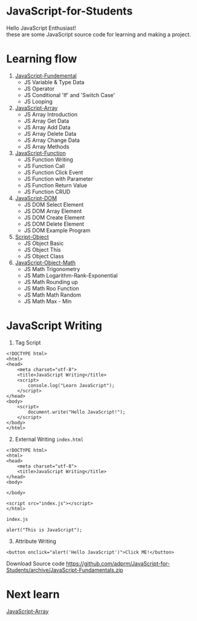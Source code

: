 # JavaScript-for-Students

Hello JavaScript Enthusiast!<br>
these are some JavaScript source code for learning and making a project.

# Learning flow

<ol type="1">
        <li><a
                href="https://github.com/adprm/JavaScript-for-Students/tree/JavaScript-Fundamentals">JavaScript-Fundemental</a><ul>
                <li>JS Variable & Type Data</li>
                <li>JS Operator</li>
                <li>JS Conditional 'If' and 'Switch Case'</li>
                <li>JS Looping</li>
            </ul>
        </li>
        <li>
            <a href="https://github.com/adprm/JavaScript-for-Students/tree/JavaScript-Array">JavaScript-Array</a>
                 <ul>
                <li>JS Array Introduction</li>
                <li>JS Array Get Data</li>
                <li>JS Array Add Data</li>
                <li>JS Array Delete Data</li>
                <li>JS Array Change Data</li>
                <li>JS Array Methods</li>
            </ul>
        </li>
        <li>
            <a href="https://github.com/adprm/JavaScript-for-Students/tree/JavaScript-Function">JavaScript-Function</a>
                <ul>
                <li>JS Function Writing</li>
                <li>JS Function Call</li>
                <li>JS Function Click Event</li>
                <li>JS Function with Parameter</li>
                <li>JS Function Return Value</li>
                <li>JS Function CRUD</li>
            </ul>
        </li>
        <li>
            <a href="https://github.com/adprm/JavaScript-for-Students/tree/JavaScript-DOM">JavaScript-DOM</a>
                <ul>
                <li>JS DOM Select Element</li>
                <li>JS DOM Array Element</li>
                <li>JS DOM Create Element</li>
                <li>JS DOM Delete Element</li>
                <li>JS DOM Example Program</li>
            </ul>
        </li>
        <li>
            <a href="https://github.com/adprm/JavaScript-for-Students/tree/JavaScript-Object">Script-Object</a>
                <ul>
                <li>JS Object Basic</li>
                <li>JS Object This</li>
                <li>JS Object Class</li>
                </ul>
        </li>
        <li>
            <a href="https://github.com/adprm/JavaScript-for-Students/tree/JavaScript-Math">JavaScript-Object-Math</a>
                <ul>
                <li>JS Math Trigonometry</li>
                <li>JS Math Logarithm-Rank-Exponential</li>
                <li>JS Math Rounding up</li>
                <li>JS Math Roo Function</li>
                <li>JS Math Math Random</li>
                <li>JS Math Max - Min</li>
                </ul>
        </li>
    </ol>

# JavaScript Writing

1. Tag Script

```
<!DOCTYPE html>
<html>
<head>
    <meta charset="utf-8">
    <title>JavaScript Writing</title>
    <script>
        console.log("Learn JavaScript");
    </script>
</head>
<body>
    <script>
        document.write("Hello JavaScript!");
    </script>
</body>
</html>
```

2. External Writing
   `index.html`

```
<!DOCTYPE html>
<html>
<head>
    <meta charset="utf-8">
    <title>JavaScript Writing</title>
</head>
<body>

</body>

<script src="index.js"></script>
</html>
```

`index.js`

```
alert("This is JavaScript");
```

3. Attribute Writing

`<button onclick="alert('Hello JavaScript')">Click ME!</button>`

Download Source code https://github.com/adprm/JavaScript-for-Students/archive/JavaScript-Fundamentals.zip<br>

# Next learn

<a href="https://github.com/adprm/JavaScript-for-Students/tree/JavaScript-Array">JavaScript-Array</a>
